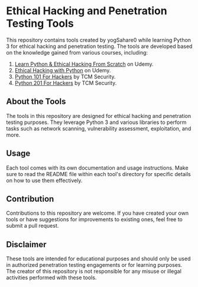 # Ethical Hacking and Penetration Testing Tools

This repository contains tools created by yogSahare0 while learning Python 3 for ethical hacking and penetration testing. The tools are developed based on the knowledge gained from various courses, including:

1. [Learn Python & Ethical Hacking From Scratch](https://www.udemy.com/course/learn-python-and-ethical-hacking-from-scratch/learn/lecture/9337882#overview) on Udemy.
2. [Ethical Hacking with Python](https://www.udemy.com/course/ethical-hacking-python/learn/lecture/14295098?start=0#overview) on Udemy.
3. [Python 101 For Hackers](https://academy.tcm-sec.com/courses/enrolled/1451206) by TCM Security.
4. [Python 201 For Hackers](https://academy.tcm-sec.com/courses/enrolled/1593199) by TCM Security.

## About the Tools

The tools in this repository are designed for ethical hacking and penetration testing purposes. They leverage Python 3 and various libraries to perform tasks such as network scanning, vulnerability assessment, exploitation, and more.

## Usage

Each tool comes with its own documentation and usage instructions. Make sure to read the README file within each tool's directory for specific details on how to use them effectively.

## Contribution

Contributions to this repository are welcome. If you have created your own tools or have suggestions for improvements to existing ones, feel free to submit a pull request.

## Disclaimer

These tools are intended for educational purposes and should only be used in authorized penetration testing engagements or for learning purposes. The creator of this repository is not responsible for any misuse or illegal activities performed with these tools.

